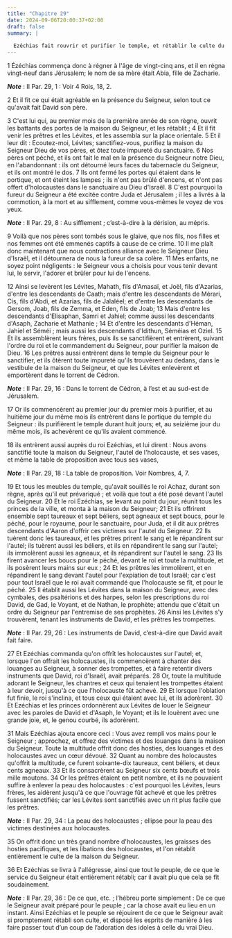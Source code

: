 ```yaml
---
title: "Chapitre 29"
date: 2024-09-06T20:00:37+02:00
draft: false
summary: |
  
  Ezéchias fait rouvrir et purifier le temple, et rétablir le culte du Seigneur.
---
```



1 Ézéchias commença donc à régner à l'âge de vingt-cinq ans, et il en régna vingt-neuf dans Jérusalem; le nom de sa mère était Abia, fille de Zacharie.

***Note*** :  II Par. 29, 1 : Voir 4 Rois, 18, 2.

2 Et il fit ce qui était agréable en la présence du Seigneur, selon tout ce qu'avait fait David son père.


3 C'est lui qui, au premier mois de la première année de son règne, ouvrit les battants des portes de la maison du Seigneur, et les rétablit ; 4 Et il fit venir les prêtres et les Lévites, et les assembla sur la place orientale. 5 Et il leur dit : Ecoutez-moi, Lévites; sanctifiez-vous, purifiez la maison du Seigneur Dieu de vos pères, et ôtez toute impureté du sanctuaire. 6 Nos pères ont péché, et ils ont fait le mal en la présence du Seigneur notre Dieu, en l'abandonnant : ils ont détourné leurs faces du tabernacle du Seigneur, et ils ont montré le dos. 7 Ils ont fermé les portes qui étaient dans le portique, et ont éteint les lampes ; ils n'ont pas brûlé d'encens, et n'ont pas offert d'holocaustes dans le sanctuaire au Dieu d'Israël. 8 C'est pourquoi la fureur du Seigneur a été excitée contre Juda et Jérusalem ; il les a livrés à la commotion, à la mort et au sifflement, comme vous-mêmes le voyez de vos yeux.

***Note*** :  II Par. 29, 8 : Au sifflement ; c’est-à-dire à la dérision, au mépris.

9 Voilà que nos pères sont tombés sous le glaive, que nos fils, nos filles et nos femmes ont été emmenés captifs à cause de ce crime. 10 Il me plaît donc maintenant que nous contractions alliance avec le Seigneur Dieu d'Israël, et il détournera de nous la fureur de sa colère. 11 Mes enfants, ne soyez point négligents : le Seigneur vous a choisis pour vous tenir devant lui, le servir, l'adorer et brûler pour lui de l'encens.


12 Ainsi se levèrent les Lévites, Mahath, fils d'Amasaï, et Joël, fils d'Azarias, d'entre les descendants de Caath; mais d'entre les descendants de Mérari, Cis, fils d'Abdi, et Azarias, fils de Jalaléel; et d'entre les descendants de Gersom, Joab, fils de Zemma, et Eden, fils de Joab; 13 Mais d'entre les descendants d'Elisaphan, Samri et Jahiel; comme aussi les descendants d'Asaph, Zacharie et Mathanie ; 14 Et d'entre les descendants d'Héman, Jahiel et Séméi ; mais aussi les descendants d'Idithun, Séméias et Oziel. 15 Et ils assemblèrent leurs frères, puis ils se sanctifièrent et entrèrent, suivant l'ordre du roi et le commandement du Seigneur, pour purifier la maison de Dieu. 16 Les prêtres aussi entrèrent dans le temple du Seigneur pour le sanctifier, et ils ôtèrent toute impureté qu'ils trouvèrent au dedans, dans le vestibule de la maison du Seigneur, et que les Lévites enlevèrent et emportèrent dans le torrent de Cédron.

***Note*** :  II Par. 29, 16 : Dans le torrent de Cédron, à l’est et au sud-est de Jérusalem.

17 Or ils commencèrent au premier jour du premier mois à purifier, et au huitième jour du même mois ils entrèrent dans le portique du temple du Seigneur : ils purifièrent le temple durant huit jours; et, au seizième jour du même mois, ils achevèrent ce qu'ils avaient commencé.


18 ils entrèrent aussi auprès du roi Ezéchias, et lui dirent : Nous avons sanctifié toute la maison du Seigneur, l'autel de l'holocauste, et ses vases, et même la table de proposition avec tous ses vases,

***Note*** :  II Par. 29, 18 : La table de proposition. Voir Nombres, 4, 7.

19 Et tous les meubles du temple, qu'avait souillés le roi Achaz, durant son règne, après qu'il eut prévariqué ; et voilà que tout a été posé devant l'autel du Seigneur. 20 Et le roi Ezéchias, se levant au point du jour, réunit tous les princes de la ville, et monta à la maison du Seigneur; 21 Et ils offrirent ensemble sept taureaux et sept béliers, sept agneaux et sept boucs, pour le péché, pour le royaume, pour le sanctuaire, pour Juda, et il dit aux prêtres descendants d'Aaron d'offrir ces victimes sur l'autel du Seigneur. 22 Ils tuèrent donc les taureaux, et les prêtres prirent le sang et le répandirent sur l'autel; ils tuèrent aussi les béliers, et ils en répandirent le sang sur l'autel; ils immolèrent aussi les agneaux, et ils répandirent sur l'autel le sang. 23 Ils firent avancer les boucs pour le péché, devant le roi et toute la multitude, et ils posèrent leurs mains sur eux ; 24 Et les prêtres les immolèrent, et en répandirent le sang devant l'autel pour l'expiation de tout Israël; car c'est pour tout
Israël que le roi avait commandé que l'holocauste se fît, et pour le péché. 25 Il établit aussi les Lévites dans la maison du Seigneur, avec des cymbales, des psaltérions et des harpes, selon les prescriptions du roi David, de Gad, le Voyant, et de Nathan, le prophète; attendu que c'était un ordre du Seigneur par l'entremise de ses prophètes. 26 Ainsi les Lévites s'y trouvèrent, tenant les instruments de David, et les prêtres les trompettes.

***Note*** :  II Par. 29, 26 : Les instruments de David, c’est-à-dire que David avait fait faire.

27 Et Ezéchias commanda qu'on offrît les holocaustes sur l'autel; et, lorsque l'on offrait les holocaustes, ils commencèrent à chanter des louanges au Seigneur, à sonner des trompettes, et à faire retentir divers instruments que David, roi d'Israël, avait préparés. 28 Or, toute la multitude adorant le Seigneur, les chantres et ceux qui tenaient les trompettes étaient à leur devoir, jusqu'à ce que l'holocauste fût achevé. 29 Et lorsque l'oblation fut finie, le roi s'inclina, et tous ceux qui étaient avec lui, et ils adorèrent. 30 Et Ezéchias et les princes ordonnèrent aux Lévites de louer le Seigneur avec les paroles de David et d'Asaph, le Voyant; et ils le louèrent avec une grande joie, et, le genou courbé, ils adorèrent.


31 Mais Ezéchias ajouta encore ceci : Vous avez rempli vos mains pour le Seigneur ; approchez, et offrez des victimes et des louanges dans la maison du Seigneur. Toute la multitude offrit donc des hosties, des louanges et des holocaustes avec un cœur dévoué. 32 Quant au nombre des holocaustes qu'offrit la multitude, ce furent soixante-dix taureaux, cent béliers, et deux cents agneaux. 33 Et ils consacrèrent au Seigneur six cents bœufs et trois mille moutons. 34 Or les prêtres étaient en petit nombre, et ils ne pouvaient suffire à enlever la peau des holocaustes : c'est pourquoi les Lévites, leurs frères, les aidèrent jusqu'à ce que l'ouvrage fût achevé et que les prêtres fussent sanctifiés; car les Lévites sont sanctifiés avec un rit plus facile que les prêtres.

***Note*** :  II Par. 29, 34 : La peau des holocaustes ; ellipse pour la peau des victimes destinées aux holocaustes.

35 On offrit donc un très grand nombre d'holocaustes, les graisses des hosties pacifiques, et les libations des holocaustes, et l'on rétablit entièrement le culte de la maison du Seigneur.


36 Et Ezéchias se livra à l'allégresse, ainsi que tout le peuple, de ce que le service du Seigneur était entièrement rétabli; car il avait plu que cela se fît soudainement.

***Note*** :  II Par. 29, 36 : De ce que, etc. ; l’hébreu porte simplement : De ce que le Seigneur avait préparé pour le peuple ; car la chose avait eu lieu en un instant. Ainsi Ezéchias et le peuple se réjouirent de ce que le Seigneur avait si promptement rétabli son culte, et disposé les esprits de manière à les faire passer tout d’un coup de l’adoration des idoles à celle du vrai Dieu.

